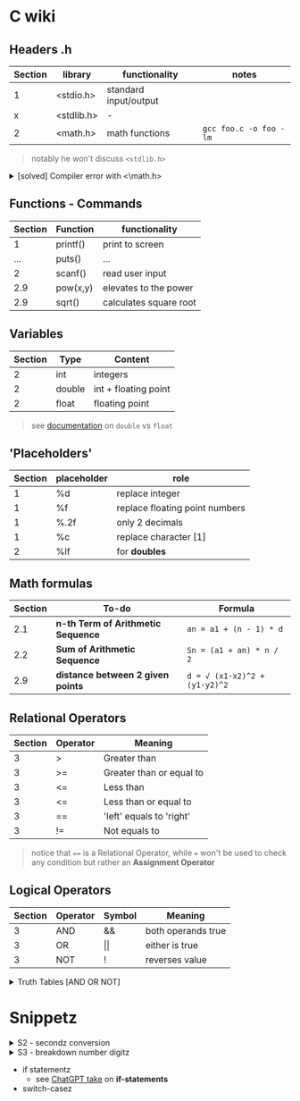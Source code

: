 # C wiki


## Headers .h

<!-- random documentation
- https://stackoverflow.com/questions/55420836/is-it-good-practice-to-always-include-the-standard-headers
-->

| Section | library    | functionality         | notes                  |
| ------- | ----       | --------              | ---                    |
| 1       | <stdio.h>  | standard input/output |                        |
| x       | <stdlib.h> | -                     |                        |
| 2       | <math.h>   | math functions        | `gcc foo.c -o foo -lm` |

> notably he won't discuss `<stdlib.h>`

<details>
<summary>[solved] Compiler error with <\math.h></summary>

1. problem
```bash
[Running] cd "/home/pabloqpacin/ASIR+/C-eazy/2-Variables/" && gcc practicals2-9.c -o practicals2-9 && "/home/pabloqpacin/ASIR+/C-eazy/2-Variables/"practicals2-9
/usr/bin/ld: /tmp/ccM2AvDd.o: in function `main':
practicals2-9.c:(.text+0x134): undefined reference to `sqrt'
collect2: error: ld returned 1 exit status
```

2. documentation
   1. [documentation1](https://stackoverflow.com/questions/10409032/why-am-i-getting-undefined-reference-to-sqrt-error-even-though-i-include-math)
   2. [documentation2](https://www.knowprogram.com/c-programming/undefined-reference-to-sqrt-or-other-mathematical-functions-even-includes-math-h-header/)
   3. [documentation3](https://stackoverflow.com/questions/57173093/how-to-include-compiler-flags-in-visual-studio-code)

3. solution: add `-lm` to CLI command or VSCode's `tasks.json`!

```bash
# Add -lm to gcc command
gcc foo.c -o foo -lm
```

```json
// .vscode/tasks.json
{
    "tasks": [
        {
            "args": [
                "-lm"
            ]
        }
    ]
}
```

</details>


## Functions - Commands

| Section | Function | functionality          |
| ------- | ----     | --------               |
| 1       | printf() | print to screen        |
| ...     | puts()   | ...                    |
| 2       | scanf()  | read user input        |
| 2.9     | pow(x,y) | elevates to the power  |
| 2.9     | sqrt()   | calculates square root |




## Variables

| Section | Type     | Content               |
| ------- | ----     | --------              |
| 2       | int      | integers              |
| 2       | double   | int + floating point  |
| 2       | float    | floating point        |

> see [documentation](/docs/documentation.md) on `double` vs `float`




## 'Placeholders'

| Section | placeholder | role                           |
| ------- | ----        | --------                       |
| 1       | %d          | replace integer                |
| 1       | %f          | replace floating point numbers |
| 1       | %.2f        | only 2 decimals                |
| 1       | %c          | replace character [1]          |
| 2       | %lf         | for **doubles**                |


## Math formulas


| Section | To-do                                | Formula                       |
| ---      | ---                                  | ---                           |
| 2.1       | **n-th Term of Arithmetic Sequence** | `an = a1 + (n - 1) * d`       |
| 2.2       | **Sum of Arithmetic Sequence**       | `Sn = (a1 + an) * n / 2`      |
| 2.9       | **distance between 2 given points**  | `d = √ (x1-x2)^2 + (y1-y2)^2` |


## Relational Operators

| Section | Operator | Meaning                  | 
| ---     | ---      | ---                      | 
| 3       | >        | Greater than             |
| 3       | >=       | Greater than or equal to |
| 3       | <=       | Less than                |
| 3       | <=       | Less than or equal to    |
| 3       | ==       | 'left' equals to 'right' |
| 3       | !=       | Not equals to            |

> notice that `==` is a Relational Operator, while `=` won't be used to check any condition but rather an **Assignment Operator**



## Logical Operators

| Section | Operator | Symbol | Meaning              | 
| ---     | ---      | ---    | ---                  | 
| 3       | AND      | &&     | both operands true   |
| 3       | OR       | \|\|   | either is true       |
| 3       | NOT      | !      | reverses value       |


<details>
<summary>Truth Tables [AND OR NOT]</summary>

| Operand | Operator | Result |
| ---     | ---      | ---    |
| T       | NOT      | F      |
| F       | NOT      | T      |


| 1 condition | 2 condition | Operator | Result |
| ---         | ---         | ---      | ---    |
| T           | T           | AND      | T      |
| T           | F           | AND      | F      |
| F           | T           | AND      | F      |
| F           | F           | AND      | F      |


| 1 condition | 2 condition | Operator | Result |
| ---         | ---         | ---      | ---    |
| T           | T           | OR       | T      |
| T           | F           | OR       | T      |
| F           | T           | OR       | T      |
| F           | F           | OR       | F      |

</details>

# Snippetz


<details>
<summary>S2 - secondz conversion</summary>

```c
#include <stdio.h>

int main(){

    int seconds;
    int hours, minutes, remainingSeconds;

    printf("Enter the total seconds: ");
    scanf("%d", &seconds);

    hours = seconds/3600;
    minutes = (seconds - hours*3600) / 60;
    remainingSeconds = (seconds - hours*3600) % 60;

    printf("%.2d:%.2d:%.2d \n", hours, minutes, remainingSeconds);

    return 0;
}
```

</details>

<details>
<summary>S3 - breakdown number digitz</summary>

```c
#include <stdio.h>

/* Section 3 - mind the 'num % 10' operations aye */

int main()
{
	int num;
	int units, tens, hundreds;
	printf("Enter a 3-digit num: ");
	scanf("%d", &num);

	units = num % 10;
	tens = (num / 10) % 10;
	hundreds = num / 100;

	if (hundreds < tens && tens < units)
		printf("ASCENDING\n");
	else 
		printf("NOT ASCENDING\n");

	return 0;
}
```
</details>

- if statementz <!--course VS https://www.programiz.com/c-programming/c-if-else-statement-->
  - see [ChatGPT take](/3-Conditions/readme.md#chatgpt-on-if-statements) on **if-statements**
- switch-casez

